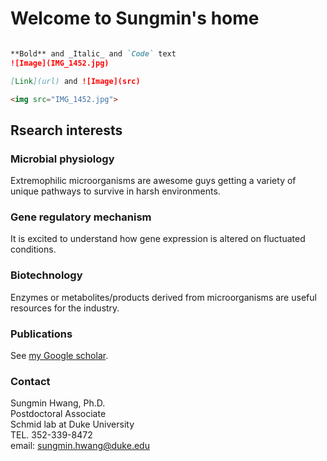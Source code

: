 # Welcome to Sungmin's home

```markdown

**Bold** and _Italic_ and `Code` text
![Image](IMG_1452.jpg)

[Link](url) and ![Image](src)

<img src="IMG_1452.jpg">

```


## Rsearch interests

### Microbial physiology
Extremophilic microorganisms are awesome guys getting a variety of unique pathways to survive in harsh environments.

### Gene regulatory mechanism
It is excited to understand how gene expression is altered on fluctuated conditions.

### Biotechnology
Enzymes or metabolites/products derived from microorganisms are useful resources for the industry.


### Publications
See [my Google scholar](https://scholar.google.com/citations?user=gFb4U-0AAAAJ&hl=en).


### Contact
Sungmin Hwang, Ph.D. <br>
Postdoctoral Associate <br>
Schmid lab at Duke University <br>
TEL. 352-339-8472 <br>
email: sungmin.hwang@duke.edu <br>

